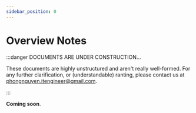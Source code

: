 ```yaml
---
sidebar_position: 0
---
```


# Overview Notes

:::danger DOCUMENTS ARE UNDER CONSTRUCTION...

These documents are highly unstructured and aren't really well-formed. For any further clarification, or (understandable) ranting, please contact us at phongnguyen.itengineer@gmail.com.

:::

**Coming soon**.
